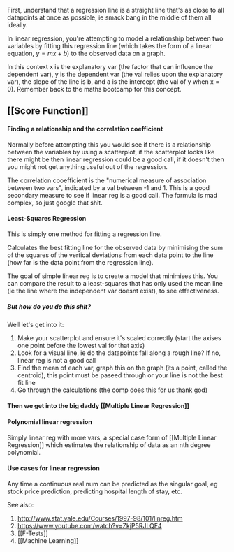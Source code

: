 First, understand that a regression line is a straight line that's as close to all datapoints at once as possible, ie smack bang in the middle of them all ideally.

In linear regression, you're attempting to model a relationship between two variables by fitting this regression line (which takes the form of a linear equation, $y = mx + b$) to the observed data on a graph.

In this context x is the explanatory var (the factor that can influence the dependent var), y is the dependent var (the val relies upon the explanatory var), the slope of the line is b, and a is the intercept (the val of y when x = 0). Remember back to the maths bootcamp for this concept.

## [[Score Function]]

#### Finding a relationship and the correlation coefficient

Normally before attempting this you would see if there is a relationship between the variables by using a scatterplot, if the scatterplot looks like there might be then linear regression could be a good call, if it doesn't then you might not get anything useful out of the regression. 

The correlation cooefficient is the "numerical measure of association between two vars", indicated by a val between -1 and 1. This is a good secondary measure to see if linear reg is a good call. The formula is mad complex, so just google that shit.

#### Least-Squares Regression

This is simply one method for fitting a regression line.

Calculates the best fitting line for the observed data by minimising the sum of the squares of the vertical deviations from each data point to the line (how far is the data point from the regression line).

The goal of simple linear reg is to create a model that minimises this. You can compare the result to a least-squares that has only used the mean line (ie the line where the independent var doesnt exist), to see effectiveness.

##### But how do you do this shit?

Well let's get into it:
1. Make your scatterplot and ensure it's scaled correctly (start the axises one point before the lowest val for that axis)
2. Look for a visual line, ie do the datapoints fall along a rough line? If no, linear reg is not a good call
3. Find the mean of each var, graph this on the graph (its a point, called the centroid), this point must be paseed through or your line is not the best fit line
4. Go through the calculations (the comp does this for us thank god)


#### Then we get into the big daddy [[Multiple Linear Regression]]

#### Polynomial linear regression

Simply linear reg with more vars, a special case form of [[Multiple Linear Regression]] which estimates the relationship of data as an nth degree polynomial.

#### Use cases for linear regression

Any time a continuous real num can be predicted as the singular goal, eg stock price prediction, predicting hospital length of stay, etc.

See also:
1. http://www.stat.yale.edu/Courses/1997-98/101/linreg.htm
2. https://www.youtube.com/watch?v=ZkjP5RJLQF4
3. [[F-Tests]]
4. [[Machine Learning]]